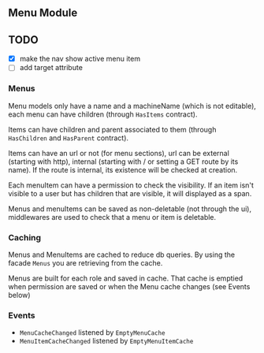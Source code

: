 ## Menu Module

## TODO
- [x] make the nav show active menu item
- [ ] add target attribute

### Menus
Menu models only have a name and a machineName (which is not editable), each menu can have children (through `HasItems` contract). 

Items can have children and parent associated to them (through `HasChildren` and `HasParent` contract).

Items can have an url or not (for menu sections), url can be external (starting with http), internal (starting with / or setting a GET route by its name). If the route is internal, its existence will be checked at creation.

Each menuItem can have a permission to check the visibility. If an item isn't visible to a user but has children that are visible, it will displayed as a span.

Menus and menuItems can be saved as non-deletable (not through the ui), middlewares are used to check that a menu or item is deletable.

### Caching
Menus and MenuItems are cached to reduce db queries. By using the facade `Menus` you are retrieving from the cache.

Menus are built for each role and saved in cache. That cache is emptied when permission are saved or when the Menu cache changes (see Events below)

### Events
- `MenuCacheChanged` listened by `EmptyMenuCache`
- `MenuItemCacheChanged` listened by `EmptyMenuItemCache`